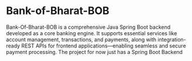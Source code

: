 # Bank-of-Bharat-BOB
Bank-Of-Bharat-BOB is a comprehensive Java Spring Boot backend developed as a core banking engine. It supports essential services like account management, transactions, and payments, along with integration-ready REST APIs for frontend applications—enabling seamless and secure payment processing.
The project for now just has a Spring Boot Backend 